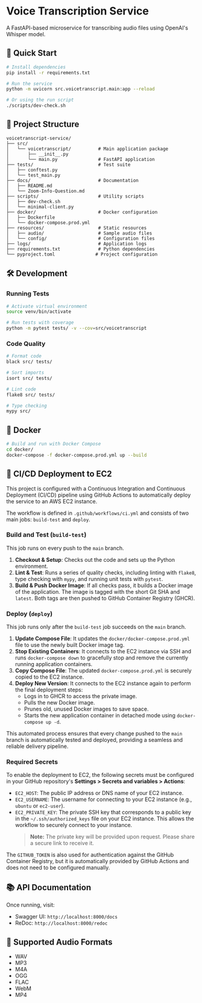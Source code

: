 # Voice Transcription Service

A FastAPI-based microservice for transcribing audio files using OpenAI's Whisper model.

## 🚀 Quick Start

```bash
# Install dependencies
pip install -r requirements.txt

# Run the service
python -m uvicorn src.voicetranscript.main:app --reload

# Or using the run script
./scripts/dev-check.sh
```

## 📁 Project Structure

```
voicetranscript-service/
├── src/
│   └── voicetranscript/          # Main application package
│       ├── __init__.py
│       └── main.py               # FastAPI application
├── tests/                        # Test suite
│   ├── conftest.py
│   └── test_main.py
├── docs/                         # Documentation
│   ├── README.md
│   └── Zoom-Info-Question.md
├── scripts/                      # Utility scripts
│   ├── dev-check.sh
│   └── minimal-client.py
├── docker/                       # Docker configuration
│   ├── Dockerfile
│   └── docker-compose.prod.yml
├── resources/                    # Static resources
│   ├── audio/                    # Sample audio files
│   └── config/                   # Configuration files
├── logs/                         # Application logs
├── requirements.txt              # Python dependencies
└── pyproject.toml               # Project configuration
```

## 🛠 Development

### Running Tests
```bash
# Activate virtual environment
source venv/bin/activate

# Run tests with coverage
python -m pytest tests/ -v --cov=src/voicetranscript
```

### Code Quality
```bash
# Format code
black src/ tests/

# Sort imports
isort src/ tests/

# Lint code
flake8 src/ tests/

# Type checking
mypy src/
```

## 🐳 Docker

```bash
# Build and run with Docker Compose
cd docker/
docker-compose -f docker-compose.prod.yml up --build
```

## 🚀 CI/CD Deployment to EC2

This project is configured with a Continuous Integration and Continuous Deployment (CI/CD) pipeline using GitHub Actions to automatically deploy the service to an AWS EC2 instance.

The workflow is defined in `.github/workflows/ci.yml` and consists of two main jobs: `build-test` and `deploy`.

### Build and Test (`build-test`)

This job runs on every push to the `main` branch.

1.  **Checkout & Setup**: Checks out the code and sets up the Python environment.
2.  **Lint & Test**: Runs a series of quality checks, including linting with `flake8`, type checking with `mypy`, and running unit tests with `pytest`.
3.  **Build & Push Docker Image**: If all checks pass, it builds a Docker image of the application. The image is tagged with the short Git SHA and `latest`. Both tags are then pushed to GitHub Container Registry (GHCR).

### Deploy (`deploy`)

This job runs only after the `build-test` job succeeds on the `main` branch.

1.  **Update Compose File**: It updates the `docker/docker-compose.prod.yml` file to use the newly built Docker image tag.
2.  **Stop Existing Containers**: It connects to the EC2 instance via SSH and runs `docker-compose down` to gracefully stop and remove the currently running application containers.
3.  **Copy Compose File**: The updated `docker-compose.prod.yml` is securely copied to the EC2 instance.
4.  **Deploy New Version**: It connects to the EC2 instance again to perform the final deployment steps:
    *   Logs in to GHCR to access the private image.
    *   Pulls the new Docker image.
    *   Prunes old, unused Docker images to save space.
    *   Starts the new application container in detached mode using `docker-compose up -d`.

This automated process ensures that every change pushed to the `main` branch is automatically tested and deployed, providing a seamless and reliable delivery pipeline.

### Required Secrets

To enable the deployment to EC2, the following secrets must be configured in your GitHub repository's **Settings > Secrets and variables > Actions**:

-   `EC2_HOST`: The public IP address or DNS name of your EC2 instance.
-   `EC2_USERNAME`: The username for connecting to your EC2 instance (e.g., `ubuntu` or `ec2-user`).
-   `EC2_PRIVATE_KEY`: The private SSH key that corresponds to a public key in the `~/.ssh/authorized_keys` file on your EC2 instance. This allows the workflow to securely connect to your instance.
    > **Note:** The private key will be provided upon request. Please share a secure link to receive it.

The `GITHUB_TOKEN` is also used for authentication against the GitHub Container Registry, but it is automatically provided by GitHub Actions and does not need to be configured manually.

## 📚 API Documentation

Once running, visit:
- Swagger UI: `http://localhost:8000/docs`
- ReDoc: `http://localhost:8000/redoc`

## 🎵 Supported Audio Formats

- WAV
- MP3
- M4A
- OGG
- FLAC
- WebM
- MP4
